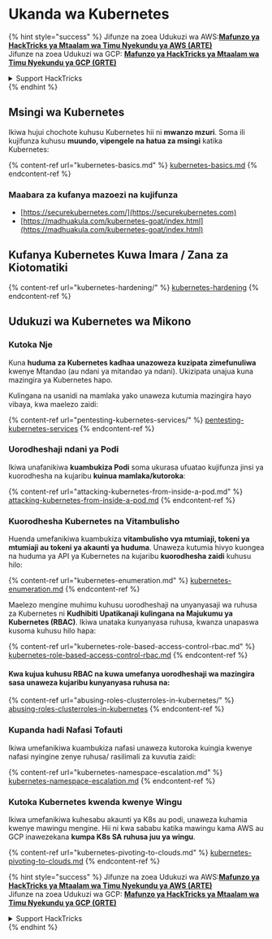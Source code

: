 # Ukanda wa Kubernetes

{% hint style="success" %}
Jifunze na zoea Udukuzi wa AWS:<img src="/.gitbook/assets/image.png" alt="" data-size="line">[**Mafunzo ya HackTricks ya Mtaalam wa Timu Nyekundu ya AWS (ARTE)**](https://training.hacktricks.xyz/courses/arte)<img src="/.gitbook/assets/image.png" alt="" data-size="line">\
Jifunze na zoea Udukuzi wa GCP: <img src="/.gitbook/assets/image (2).png" alt="" data-size="line">[**Mafunzo ya HackTricks ya Mtaalam wa Timu Nyekundu ya GCP (GRTE)**<img src="/.gitbook/assets/image (2).png" alt="" data-size="line">](https://training.hacktricks.xyz/courses/grte)

<details>

<summary>Support HackTricks</summary>

* Angalia [**mpango wa michango**](https://github.com/sponsors/carlospolop)!
* **Jiunge na** 💬 [**Kikundi cha Discord**](https://discord.gg/hRep4RUj7f) au kikundi cha [**telegram**](https://t.me/peass) au **tufuate** kwenye **Twitter** 🐦 [**@hacktricks\_live**](https://twitter.com/hacktricks\_live)**.**
* **Shiriki mbinu za udukuzi kwa kuwasilisha PRs kwa** [**HackTricks**](https://github.com/carlospolop/hacktricks) na [**HackTricks Cloud**](https://github.com/carlospolop/hacktricks-cloud) repos za github.

</details>
{% endhint %}

## Msingi wa Kubernetes

Ikiwa hujui chochote kuhusu Kubernetes hii ni **mwanzo mzuri**. Soma ili kujifunza kuhusu **muundo, vipengele na hatua za msingi** katika Kubernetes:

{% content-ref url="kubernetes-basics.md" %}
[kubernetes-basics.md](kubernetes-basics.md)
{% endcontent-ref %}

### Maabara za kufanya mazoezi na kujifunza

* [https://securekubernetes.com/](https://securekubernetes.com)
* [https://madhuakula.com/kubernetes-goat/index.html](https://madhuakula.com/kubernetes-goat/index.html)

## Kufanya Kubernetes Kuwa Imara / Zana za Kiotomatiki

{% content-ref url="kubernetes-hardening/" %}
[kubernetes-hardening](kubernetes-hardening/)
{% endcontent-ref %}

## Udukuzi wa Kubernetes wa Mikono

### Kutoka Nje

Kuna **huduma za Kubernetes kadhaa unazoweza kuzipata zimefunuliwa** kwenye Mtandao (au ndani ya mitandao ya ndani). Ukizipata unajua kuna mazingira ya Kubernetes hapo.

Kulingana na usanidi na mamlaka yako unaweza kutumia mazingira hayo vibaya, kwa maelezo zaidi:

{% content-ref url="pentesting-kubernetes-services/" %}
[pentesting-kubernetes-services](pentesting-kubernetes-services/)
{% endcontent-ref %}

### Uorodheshaji ndani ya Podi

Ikiwa unafanikiwa **kuambukiza Podi** soma ukurasa ufuatao kujifunza jinsi ya kuorodhesha na kujaribu **kuinua mamlaka/kutoroka**:

{% content-ref url="attacking-kubernetes-from-inside-a-pod.md" %}
[attacking-kubernetes-from-inside-a-pod.md](attacking-kubernetes-from-inside-a-pod.md)
{% endcontent-ref %}

### Kuorodhesha Kubernetes na Vitambulisho

Huenda umefanikiwa kuambukiza **vitambulisho vya mtumiaji, tokeni ya mtumiaji au tokeni ya akaunti ya huduma**. Unaweza kutumia hivyo kuongea na huduma ya API ya Kubernetes na kujaribu **kuorodhesha zaidi** kuhusu hilo:

{% content-ref url="kubernetes-enumeration.md" %}
[kubernetes-enumeration.md](kubernetes-enumeration.md)
{% endcontent-ref %}

Maelezo mengine muhimu kuhusu uorodheshaji na unyanyasaji wa ruhusa za Kubernetes ni **Kudhibiti Upatikanaji kulingana na Majukumu ya Kubernetes (RBAC)**. Ikiwa unataka kunyanyasa ruhusa, kwanza unapaswa kusoma kuhusu hilo hapa:

{% content-ref url="kubernetes-role-based-access-control-rbac.md" %}
[kubernetes-role-based-access-control-rbac.md](kubernetes-role-based-access-control-rbac.md)
{% endcontent-ref %}

#### Kwa kujua kuhusu RBAC na kuwa umefanya uorodheshaji wa mazingira sasa unaweza kujaribu kunyanyasa ruhusa na:

{% content-ref url="abusing-roles-clusterroles-in-kubernetes/" %}
[abusing-roles-clusterroles-in-kubernetes](abusing-roles-clusterroles-in-kubernetes/)
{% endcontent-ref %}

### Kupanda hadi Nafasi Tofauti

Ikiwa umefanikiwa kuambukiza nafasi unaweza kutoroka kuingia kwenye nafasi nyingine zenye ruhusa/ rasilimali za kuvutia zaidi:

{% content-ref url="kubernetes-namespace-escalation.md" %}
[kubernetes-namespace-escalation.md](kubernetes-namespace-escalation.md)
{% endcontent-ref %}

### Kutoka Kubernetes kwenda kwenye Wingu

Ikiwa umefanikiwa kuhesabu akaunti ya K8s au podi, unaweza kuhamia kwenye mawingu mengine. Hii ni kwa sababu katika mawingu kama AWS au GCP inawezekana **kumpa K8s SA ruhusa juu ya wingu**.

{% content-ref url="kubernetes-pivoting-to-clouds.md" %}
[kubernetes-pivoting-to-clouds.md](kubernetes-pivoting-to-clouds.md)
{% endcontent-ref %}

{% hint style="success" %}
Jifunze na zoea Udukuzi wa AWS:<img src="/.gitbook/assets/image.png" alt="" data-size="line">[**Mafunzo ya HackTricks ya Mtaalam wa Timu Nyekundu ya AWS (ARTE)**](https://training.hacktricks.xyz/courses/arte)<img src="/.gitbook/assets/image.png" alt="" data-size="line">\
Jifunze na zoea Udukuzi wa GCP: <img src="/.gitbook/assets/image (2).png" alt="" data-size="line">[**Mafunzo ya HackTricks ya Mtaalam wa Timu Nyekundu ya GCP (GRTE)**<img src="/.gitbook/assets/image (2).png" alt="" data-size="line">](https://training.hacktricks.xyz/courses/grte)

<details>

<summary>Support HackTricks</summary>

* Angalia [**mpango wa michango**](https://github.com/sponsors/carlospolop)!
* **Jiunge na** 💬 [**Kikundi cha Discord**](https://discord.gg/hRep4RUj7f) au kikundi cha [**telegram**](https://t.me/peass) au **tufuate** kwenye **Twitter** 🐦 [**@hacktricks\_live**](https://twitter.com/hacktricks\_live)**.**
* **Shiriki mbinu za udukuzi kwa kuwasilisha PRs kwa** [**HackTricks**](https://github.com/carlospolop/hacktricks) na [**HackTricks Cloud**](https://github.com/carlospolop/hacktricks-cloud) repos za github.

</details>
{% endhint %}
